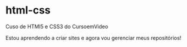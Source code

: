 # html-css
Cuso de HTMl5 e CSS3 do CursoemVideo

Estou aprendendo a criar sites e agora vou gerenciar meus repositórios!